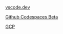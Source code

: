 [vscode.dev](https://vscode.dev/)

[Github Codespaces Beta](https://github.com/features/codespaces)

[GCP](https://opencourse.tistory.com/591)